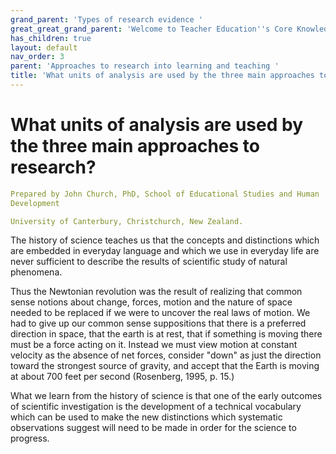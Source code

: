 ```yaml
---
grand_parent: 'Types of research evidence '
great_great_grand_parent: 'Welcome to Teacher Education''s Core Knowledge and Skills.'
has_children: true
layout: default
nav_order: 3
parent: 'Approaches to research into learning and teaching '
title: 'What units of analysis are used by the three main approaches to research? '
---
```

# What units of analysis are used by the three main approaches to research?


```yaml
Prepared by John Church, PhD, School of Educational Studies and Human
Development

University of Canterbury, Christchurch, New Zealand.
```


The history of science teaches us that the concepts and distinctions
which are embedded in everyday language and which we use in everyday
life are never sufficient to describe the results of scientific study of
natural phenomena.

Thus the Newtonian revolution was the result of realizing that common
sense notions about change, forces, motion and the nature of space
needed to be replaced if we were to uncover the real laws of motion. We
had to give up our common sense suppositions that there is a preferred
direction in space, that the earth is at rest, that if something is
moving there must be a force acting on it. Instead we must view motion
at constant velocity as the absence of net forces, consider "down" as
just the direction toward the strongest source of gravity, and accept
that the Earth is moving at about 700 feet per second (Rosenberg, 1995,
p. 15.)

What we learn from the history of science is that one of the early
outcomes of scientific investigation is the development of a technical
vocabulary which can be used to make the new distinctions which
systematic observations suggest will need to be made in order for the
science to progress.
